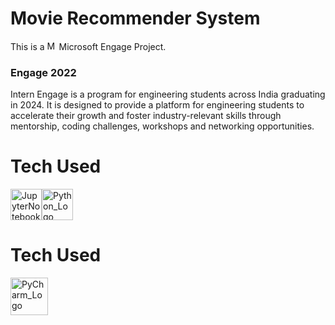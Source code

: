 # Movie Recommender System

<div style="display: flex, align-items : center;">
This is a <img src="https://upload.wikimedia.org/wikipedia/commons/4/44/Microsoft_logo.svg" alt="Microsoft_Logo" width="15"/> Microsoft Engage Project.
</div>

<h3>Engage 2022</h3>
Intern Engage is a program for engineering students across India graduating in 2024. It is designed to provide a platform for engineering students to accelerate their growth and foster industry-relevant skills through mentorship, coding challenges, workshops and networking opportunities.

# Tech Used
 <div style="display: flex;">
   <a href="https://www.jupyter.org">
     <img src="https://upload.wikimedia.org/wikipedia/commons/thumb/3/38/Jupyter_logo.svg/1767px-Jupyter_logo.svg.png" alt="JupyterNotebook_Logo" width="50"/>
   </a>
   <a href="https://www.python.org">
    <img src="https://upload.wikimedia.org/wikipedia/commons/thumb/c/c3/Python-logo-notext.svg/1024px-Python-logo-notext.svg.png" alt="Python_Logo" width="50"/>
   </a>
 </div>
 
# Tech Used
<div style="display: flex;">
   <a href="https://www.jetbrains.com/pycharm/">
     <img src="https://brandeps.com/logo-download/P/Pycharm-logo-vector-01.svg" alt="PyCharm_Logo" width="60"/>
   </a>
</div>
